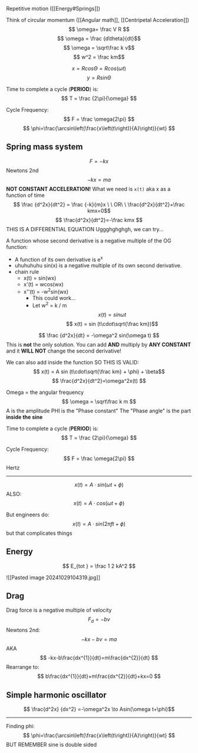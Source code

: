 Repetitive motion ([[Energy#Springs]])


Think of circular momentum ([[Angular math]], [[Centripetal Acceleration]])
$$ \omega= \frac V R $$
$$ \omega = \frac {d\theta}{dt}$$
$$ \omega = \sqrt\frac k v$$
$$ w^2 = \frac km$$

$$ x = R cos\Theta = R cos(\omega t) $$
$$ y = R sin\Theta $$

Time to complete a cycle (**PERIOD**) is:
$$ T = \frac {2\pi}{\omega} $$

Cycle Frequency:
$$ F = \frac \omega{2\pi} $$
$$ \phi=\frac{\arcsin\left(\frac{x\left(t\right)}{A}\right)}{wt} $$
## Spring mass system

$$ F = -kx $$
Newtons 2nd
$$ -kx = ma $$
**NOT CONSTANT ACCELERATION!**
What we need is `x(t)` aka x as a function of time
$$ \frac {d^2x}{dt^2} = \frac {-k}{m}x \  \  OR\  \  \frac{d^2x}{dt^2}+\frac kmx=0$$
$$ \frac{d^2x}{dt^2}=-\frac kmx $$
THIS IS A DIFFERENTIAL EQUATION
Uggghghghgh, we can try...


A function whose second derivative is a negative multiple of the OG function:
* A function of its own derivative is e<sup>x</sup>
* uhuhuhuhu sin(x) is a negative multiple of its own second derivative. 
* chain rule
	* x(t) = sin(wx)
	* x'(t) = wcos(wx)
	* x''(t) = -w<sup>2</sup>sin(wx)
		* This could work...
		* Let w<sup>2</sup> = k / m 
$$ x(t) = sin \omega t$$
$$ x(t) = sin (t\cdot\sqrt{\frac km})$$

$$  \frac {d^2x}{dt} = -\omega^2 sin(\omega t) $$
This is **not** the only solution. You can add **AND** multiply by **ANY CONSTANT** and it **WILL NOT** change the second derivative!


We can also add inside the function
SO THIS IS VALID:
$$ x(t) = A sin (t\cdot\sqrt{\frac km} + \phi) + \beta$$
$$ \frac{d^2x}{dt^2}=\omega^2x(t) $$



Omega = the angular frequency
$$ \omega = \sqrt\frac k m $$
A is the amplitude
PHI is the "Phase constant"
	The "Phase angle" is the part **inside the sine**

Time to complete a cycle (**PERIOD**) is:
$$ T = \frac {2\pi}{\omega} $$

Cycle Frequency:
$$ F = \frac \omega{2\pi} $$
Hertz
__________________________
$$ x(t) = A\cdot sin(\omega t + \phi) $$
ALSO:
$$ x(t) = A\cdot cos(\omega t + \phi) $$

But engineers do:
$$ x(t) = A\cdot sin(2\pi f t + \phi) $$
but that complicates things

## Energy

$$ E_{tot } = \frac 1 2 kA^2 $$

![[Pasted image 20241029104319.jpg]]

## Drag 
Drag force is a negative multiple of velocity
$$ F_d = -bv $$
Newtons 2nd:$$ -kx -bv = ma $$
AKA
$$ -kx-b\frac{dx^{1}}{dt}=m\frac{dx^{2}}{dt} $$
Rearrange to:
$$ b\frac{dx^{1}}{dt}+m\frac{dx^{2}}{dt}+kx=0 $$

## Simple harmonic oscillator

$$ \frac{d^2x} {dx^2}  =-\omega^2x \to Asin(\omega t+\phi)$$
________________
Finding phi:
$$ \phi=\frac{\arcsin\left(\frac{x\left(t\right)}{A}\right)}{wt} $$
BUT REMEMBER sine is double sided